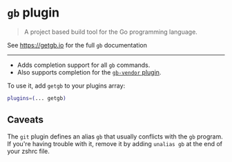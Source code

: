 # `gb` plugin

> A project based build tool for the Go programming language.

See https://getgb.io for the full `gb` documentation

* * * *

- Adds completion support for all `gb` commands.
- Also supports completion for the [`gb-vendor` plugin](https://godoc.org/github.com/constabulary/gb/cmd/gb-vendor).

To use it, add `getgb` to your plugins array:
```sh
plugins=(... getgb)
```

## Caveats

The `git` plugin defines an alias `gb` that usually conflicts with the `gb` program.
If you're having trouble with it, remove it by adding `unalias gb` at the end of your
zshrc file.
